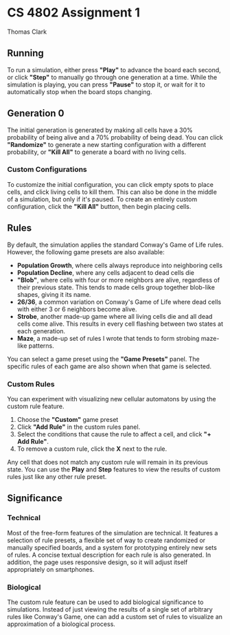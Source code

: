 # CS 4802 Assignment 1
Thomas Clark

## Running
To run a simulation, either press **"Play"** to advance the board each second, or click **"Step"** to manually go through one generation at a time. While the simulation is playing, you can press **"Pause"** to stop it, or wait for it to automatically stop when the board stops changing.

## Generation 0
The initial generation is generated by making all cells have a 30% probability of being alive and a 70% probability of being dead.  You can click **"Randomize"** to generate a new starting configuration with a different probability, or **"Kill All"** to generate a board with no living cells.

### Custom Configurations
To customize the initial configuration, you can click empty spots to place cells, and click living cells to kill them.  This can also be done in the middle of a simulation, but only if it's paused.  To create an entirely custom configuration, click the **"Kill All"** button, then begin placing cells.

## Rules
By default, the simulation applies the standard Conway's Game of Life rules.  However, the following game presets are also available:

* **Population Growth**, where cells always reproduce into neighboring cells
* **Population Decline**, where any cells adjacent to dead cells die
* **"Blob"**, where cells with four or more neighbors are alive, regardless of their previous state.  This tends to made cells group together blob-like shapes, giving it its name.
* **26/36**, a common variation on Conway's Game of Life where dead cells with either 3 or 6 neighbors become alive.
* **Strobe**, another made-up game where all living cells die and all dead cells come alive.  This results in every cell flashing between two states at each generation.
* **Maze**, a made-up set of rules I wrote that tends to form strobing maze-like patterns.

You can select a game preset using the **"Game Presets"** panel.  The specific rules of each game are also shown when that game is selected.

### Custom Rules

You can experiment with visualizing new cellular automatons by using the custom rule feature.
1. Choose the **"Custom"** game preset
2. Click **"Add Rule"** in the custom rules panel.
3. Select the conditions that cause the rule to affect a cell, and click **"+ Add Rule"**.
4. To remove a custom rule, click the **X** next to the rule.

Any cell that does not match any custom rule will remain in its previous state.  You can use the **Play** and **Step** features to view the results of custom rules just like any other rule preset.

## Significance
### Technical
Most of the free-form features of the simulation are technical.  It features a selection of rule presets, a flexible set of way to create randomized or manually specified boards, and a system for prototyping entirely new sets of rules.  A concise textual description for each rule is also generated.  In addition, the page uses responsive design, so it will adjust itself appropriately on smartphones.
### Biological
The custom rule feature can be used to add biological significance to simulations.  Instead of just viewing the results of a single set of arbitrary rules like Conway's Game, one can add a custom set of rules to visualize an approximation of a biological process.
